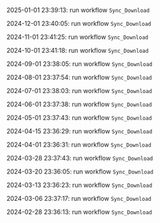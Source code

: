 2025-01-01 23:39:13: run workflow `Sync_Download` 

2024-12-01 23:40:05: run workflow `Sync_Download` 

2024-11-01 23:41:25: run workflow `Sync_Download` 

2024-10-01 23:41:18: run workflow `Sync_Download` 

2024-09-01 23:38:05: run workflow `Sync_Download` 

2024-08-01 23:37:54: run workflow `Sync_Download` 

2024-07-01 23:38:03: run workflow `Sync_Download` 

2024-06-01 23:37:38: run workflow `Sync_Download` 

2024-05-01 23:37:43: run workflow `Sync_Download` 

2024-04-15 23:36:29: run workflow `Sync_Download` 

2024-04-01 23:36:31: run workflow `Sync_Download` 

2024-03-28 23:37:43: run workflow `Sync_Download` 

2024-03-20 23:36:05: run workflow `Sync_Download` 

2024-03-13 23:36:23: run workflow `Sync_Download` 

2024-03-06 23:37:17: run workflow `Sync_Download` 

2024-02-28 23:36:13: run workflow `Sync_Download` 


